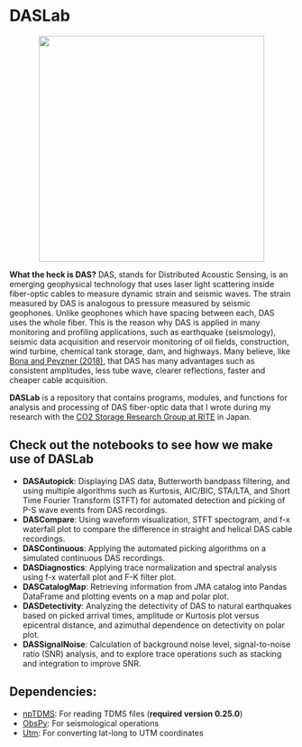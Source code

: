 # DASLab

<p align="center">
  <img src="https://user-images.githubusercontent.com/51282928/146873724-264c0aa5-ba7f-41ae-87c2-f88a03c534ba.png" width="400" />
</p>

**What the heck is DAS?** DAS, stands for Distributed Acoustic Sensing, is an emerging geophysical technology that uses laser light scattering inside fiber-optic cables to measure dynamic strain and seismic waves. The strain measured by DAS is analogous to pressure measured by seismic geophones. Unlike geophones which have spacing between each, DAS uses the whole fiber. This is the reason why DAS is applied in many monitoring and profiling applications, such as earthquake (seismology), seismic data acquisition and reservoir monitoring of oil fields, construction, wind turbine, chemical tank storage, dam, and highways. Many believe, like [Bona and Pevzner (2018)](https://www.tandfonline.com/doi/abs/10.1071/ASEG2018abW8_4F), that DAS has many advantages such as consistent amplitudes, less tube wave, clearer reflections, faster and cheaper cable acquisition.  

**DASLab** is a repository that contains programs, modules, and functions for analysis and processing of DAS fiber-optic data that I wrote during my research with the [CO2 Storage Research Group at RITE](http://www.rite.or.jp/co2storage/en/) in Japan. 

## Check out the notebooks to see how we make use of DASLab

* **DASAutopick**: Displaying DAS data, Butterworth bandpass filtering, and using multiple algorithms such as Kurtosis, AIC/BIC, STA/LTA, and Short Time Fourier Transform (STFT) for automated detection and picking of P-S wave events from DAS recordings. 
* **DASCompare**: Using waveform visualization, STFT spectogram, and f-x waterfall plot to compare the difference in straight and helical DAS cable recordings.
* **DASContinuous**: Applying the automated picking algorithms on a simulated continuous DAS recordings.
* **DASDiagnostics**: Applying trace normalization and spectral analysis using f-x waterfall plot and F-K filter plot.
* **DASCatalogMap**: Retrieving information from JMA catalog into Pandas DataFrame and plotting events on a map and polar plot.
* **DASDetectivity**: Analyzing the detectivity of DAS to natural earthquakes based on picked arrival times, amplitude or Kurtosis plot versus epicentral distance, and azimuthal dependence on detectivity on polar plot. 
* **DASSignalNoise**: Calculation of background noise level, signal-to-noise ratio (SNR) analysis, and to explore trace operations such as stacking and integration to improve SNR.

## Dependencies:
* [npTDMS](https://pypi.org/project/npTDMS/0.25.0/): For reading TDMS files (**required version 0.25.0**)
* [ObsPy](https://pypi.org/project/obspy/): For seismological operations 
* [Utm](https://pypi.org/project/utm/): For converting lat-long to UTM coordinates

<!--
## Useful bags

* [Global subsea fiber optic network map](https://submarine-cable-map-2019.telegeography.com/)
* [Geothermal data @ GDR OpenEi](https://gdr.openei.org/submissions/980)
* [DAS technical explanations](http://docs.energistics.org/PRODML/PRODML_TOPICS/PRO-DAS-000-016-0-C-sv2000.html)
* [Seismo-Live](http://seismo-live.org/)
* [Eileenmartin](https://github.com/eileenrmartin) lots of repo about DAS
* Distpy (Schlumberger)
* Ariel Lellouch, [DAS data](https://github.com/ariellellouch/DASDetection)
* [DAS anomaly detection ML](https://github.com/rroy1212/DAS_Anomaly_Detection)
